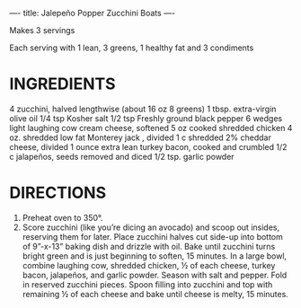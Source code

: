 —-
title: Jalepeño Popper Zucchini Boats
—-

Makes 3 servings

Each serving with 1 lean, 3 greens, 1 healthy fat and 3 condiments

# INGREDIENTS
4 zucchini, halved lengthwise (about 16 oz 8 greens)
1 tbsp. extra-virgin olive oil
1/4 tsp Kosher salt
1/2 tsp Freshly ground black pepper
6 wedges light laughing cow cream cheese, softened
5 oz cooked shredded chicken
4 oz. shredded low fat Monterey jack , divided
1 c shredded 2% cheddar cheese, divided
1 ounce extra lean turkey bacon, cooked and crumbled
1/2 c jalapeños, seeds removed and diced
1/2 tsp. garlic powder

# DIRECTIONS
1. Preheat oven to 350°.
2. Score zucchini (like you’re dicing an avocado) and scoop out insides, reserving them for later. Place zucchini halves cut side-up into bottom of 9”-x-13” baking dish and drizzle with oil. Bake until zucchini turns bright green and is just beginning to soften, 15 minutes.
In a large bowl, combine laughing cow, shredded chicken, ½ of each cheese, turkey bacon, jalapeños, and garlic powder. Season with salt and pepper. Fold in reserved zucchini pieces.
Spoon filling into zucchini and top with remaining ½ of each cheese and bake until cheese is melty, 15 minutes.
